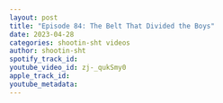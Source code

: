 ```yaml
---
layout: post
title: "Episode 84: The Belt That Divided the Boys"
date: 2023-04-28
categories: shootin-sht videos
author: shootin-sht
spotify_track_id: 
youtube_video_id: zj-_qukSmy0
apple_track_id: 
youtube_metadata: 
---
```

